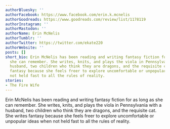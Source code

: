 ```yaml
---
authorBluesky: ''
authorFacebook: https://www.facebook.com/erin.k.mcnelis
authorGoodreads: https://www.goodreads.com/review/list/1178119
authorInstagram: ''
authorMastodon: ''
authorName: Erin McNelis
authorTumblr: ''
authorTwitter: https://twitter.com/ekate220
authorWebsite: ''
posts: []
short_bio: Erin McNelis has been reading and writing fantasy fiction for as long as
  she can remember. She writes, knits, and plays the viola in Pennsylvania with a
  husband, two children who think they are dragons, and the requisite cat. She writes
  fantasy because she feels freer to explore uncomfortable or unpopular ideas when
  not held fast to all the rules of reality.
stories:
- The Fire Wife
---
```


Erin McNelis has been reading and writing fantasy fiction for as long as she can remember. She writes, knits, and plays the viola in Pennsylvania with a husband, two children who think they are dragons, and the requisite cat. She writes fantasy because she feels freer to explore uncomfortable or unpopular ideas when not held fast to all the rules of reality.